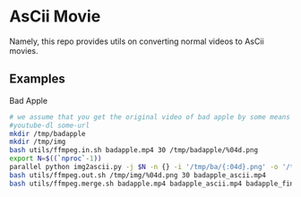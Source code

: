 # AsCii Movie

Namely, this repo provides utils on converting normal videos to AsCii movies.

## Examples

Bad Apple

```bash
# we assume that you get the original video of bad apple by some means
#youtube-dl some-url
mkdir /tmp/badapple
mkdir /tmp/img
bash utils/ffmpeg.in.sh badapple.mp4 30 /tmp/badapple/%04d.png
export N=$((`nproc`-1))
parallel python img2ascii.py -j $N -n {} -i '/tmp/ba/{:04d}.png' -o '/tmp/img/{:04d}.png' -g ::: `seq "$N"`
bash utils/ffmpeg.out.sh /tmp/img/%04d.png 30 badapple_ascii.mp4
bash utils/ffmpeg.merge.sh badapple.mp4 badapple_ascii.mp4 badapple_final.mp4
```

